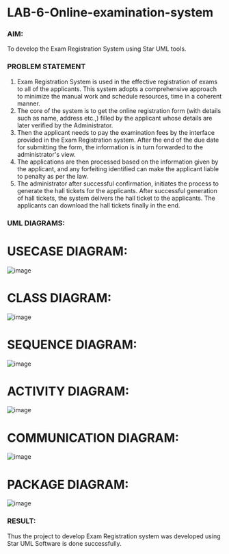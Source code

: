 # LAB-6-Online-examination-system
### AIM:
To develop the Exam Registration System using Star UML tools.
### PROBLEM STATEMENT
1. Exam Registration System is used in the effective registration of exams to all of the
applicants. This system adopts a comprehensive approach to minimize the manual work and
schedule resources, time in a coherent manner.
2. The core of the system is to get the online registration form (with details such as name,
address etc.,) filled by the applicant whose details are later verified by the Administrator.
3. Then the applicant needs to pay the examination fees by the interface provided in the
Exam Registration system. After the end of the due date for submitting the form, the
information is in turn forwarded to the administrator's view.
4. The applications are then processed based on the information given by the applicant,
and any forfeiting identified can make the applicant liable to penalty as per the law.
5. The administrator after successful confirmation, initiates the process to generate the
hall tickets for the applicants. After successful generation of hall tickets, the system delivers
the hall ticket to the applicants. The applicants can download the hall tickets finally in the end.
### UML DIAGRAMS:
# USECASE DIAGRAM:
![image](https://github.com/user-attachments/assets/95871cfa-50ba-48f8-b4b1-6fdb6e396ccc)

# CLASS DIAGRAM:
![image](https://github.com/user-attachments/assets/3d91389f-a257-4f98-8c32-0a6406b4abe0)

# SEQUENCE DIAGRAM:
![image](https://github.com/user-attachments/assets/20b4def5-d736-4af5-80be-c9e8310b5a78)


# ACTIVITY DIAGRAM:
![image](https://github.com/user-attachments/assets/4f2ab44c-22ac-4789-8cb1-1e6b0e5da1be)

# COMMUNICATION DIAGRAM:
![image](https://github.com/user-attachments/assets/269191f1-d298-4009-aa21-1a91da1dfdf7)

# PACKAGE DIAGRAM:
![image](https://github.com/user-attachments/assets/dfe6b23d-4b1b-4d8f-91c8-cb10d5306d3e)


### RESULT:
Thus the project to develop Exam Registration system was developed using Star UML
Software is done successfully.
